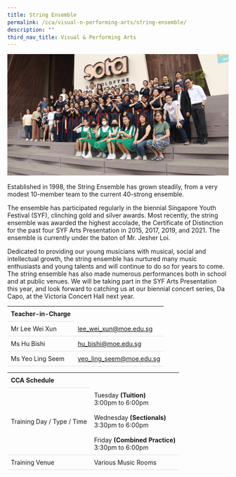```yaml
---
title: String Ensemble
permalink: /cca/visual-n-performing-arts/string-ensemble/
description: ""
third_nav_title: Visual & Performing Arts
---
```

<style>
table {
  border-collapse: collapse;
  width: 100%;
}

th, td {
  padding: 8px;
  text-align: left;
  border-bottom: 1px solid #ddd;
}

tr:hover {background-color: #F5F5DC;}
</style>

<img src="/images/CCA/Strings/strings.gif">

<p>Established in 1998, the String Ensemble has grown steadily, from a very modest 10-member team to the current 40-strong ensemble.</p>
<p>The ensemble has participated regularly in the biennial Singapore Youth Festival (SYF), clinching gold and silver awards. Most recently, the string ensemble was awarded the highest accolade, the Certificate of Distinction for the past four SYF Arts Presentation in 2015, 2017, 2019, and 2021. The ensemble is currently under the baton of Mr. Jesher Loi.</p>
<p>Dedicated to providing our young musicians with musical, social and intellectual growth, the string ensemble has nurtured many music enthusiasts and young talents and will continue to do so for years to come. The string ensemble has also made numerous performances both in school and at public venues. We will be taking part in the SYF Arts Presentation this year, and look forward to catching us at our biennial concert series, Da Capo, at the Victoria Concert Hall next year.</p>

<table>
	<tbody><tr><th colspan="1">Teacher-in-Charge</th>
</tr><tr>
	<td rowspan="1">Mr Lee Wei Xun</td>
 <td><a target="" href="mailto:lee_wei_xun@moe.edu.sg">lee_wei_xun@moe.edu.sg</a></td>
	 	</tr>
<tr>
	<td rowspan="1">Ms Hu Bishi</td>
 <td><a target="" href="mailto:hu_bishi@moe.edu.sg">hu_bishi@moe.edu.sg</a></td>
	 	</tr>
		<tr>
	<td rowspan="1">Ms Yeo Ling Seem</td>
 <td><a target="" href="mailto:yeo_ling_seem@moe.edu.sg">yeo_ling_seem@moe.edu.sg</a></td>
	 	</tr>
	</tbody>
	</table>
<table>
	<tbody><tr><th colspan="1">CCA Schedule</th>
</tr><tr>
	<td rowspan="1"> Training Day / Type / Time</td>
		<td>Tuesday <b>(Tuition)</b><br>
	3:00pm to 6:00pm<br>
	<br>
			Wednesday <b>(Sectionals)</b><br>
	3:30pm to 6:00pm<br>
	<br>
			Friday <b>(Combined Practice)</b><br>
	3:30pm to 6:00pm
		</td>
	 	</tr>
<tr>
	<td rowspan="1">Training Venue</td>
 <td rowspan="1">Various Music Rooms</td>
	</tr>
</tbody>
</table>